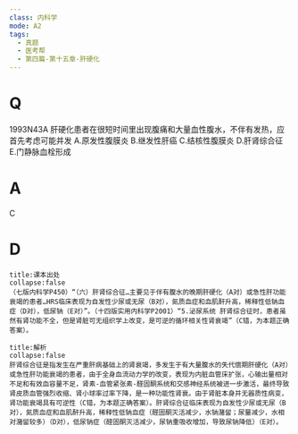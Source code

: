 ```yaml
---
class: 内科学
mode: A2
tags:
  - 真题
  - 医考帮
  - 第四篇-第十五章-肝硬化
---
```


# Q
1993N43A 肝硬化患者在很短时间里出现腹痛和大量血性腹水，不伴有发热，应首先考虑可能并发
A.原发性腹膜炎
B.继发性肝癌
C.结核性腹膜炎
D.肝肾综合征
E.门静脉血栓形成

# A
C
# D
```ad-note
title:课本出处
collapse:false
（七版内科学P450）“（六）肝肾综合征…主要见于伴有腹水的晚期肝硬化（A对）或急性肝功能衰竭的患者…HRS临床表现为自发性少尿或无尿（B对），氮质血症和血肌酐升高，稀释性低钠血症（D对），低尿钠（E对）”。（十四版实用内科学P2001）“5.泌尿系统 肝肾综合征时，患者虽然有肾功能不全，但是肾脏可无组织学上改变，是可逆的循环相关性肾衰竭”（C错，为本题正确答案）。
```

```ad-summary
title:解析
collapse:false
肝肾综合征是指发生在严重肝病基础上的肾衰竭，多发生于有大量腹水的失代偿期肝硬化（A对）或急性肝功能衰竭的患者，由于全身血流动力学的改变，表现为内脏血管床扩张，心输出量相对不足和有效血容量不足，肾素-血管紧张素-醛固酮系统和交感神经系统被进一步激活，最终导致肾皮质血管强烈收缩、肾小球率过率下降，是一种功能性肾衰。由于肾脏本身并无器质性病变，肾功能衰竭具有可逆性（C错，为本题正确答案）。肝肾综合征临床表现为自发性少尿或无尿（B对），氮质血症和血肌酐升高，稀释性低钠血症（醛固酮灭活减少，水钠潴留；尿量减少，水相对潴留较多）（D对），低尿钠症（醛固酮灭活减少，尿钠重吸收增加，导致尿钠降低）（E对）。
```

